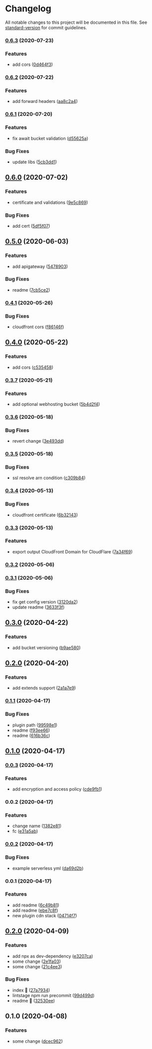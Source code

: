 # Changelog

All notable changes to this project will be documented in this file. See [standard-version](https://github.com/conventional-changelog/standard-version) for commit guidelines.

### [0.6.3](https://github.com/w4rlock/serverless-cdn-stack/compare/0.6.2...0.6.3) (2020-07-23)


### Features

* add cors ([0d464f3](https://github.com/w4rlock/serverless-cdn-stack/commit/0d464f348238a750b0c3b81e2a869fae6c6ca8d2))

### [0.6.2](https://github.com/w4rlock/serverless-cdn-stack/compare/0.6.1...0.6.2) (2020-07-22)


### Features

* add forward headers ([aa8c2a4](https://github.com/w4rlock/serverless-cdn-stack/commit/aa8c2a4a59be534f414faf43d287e488e129a35d))

### [0.6.1](https://github.com/w4rlock/serverless-cdn-stack/compare/0.6.0...0.6.1) (2020-07-20)


### Features

* fix await bucket validation ([d55625a](https://github.com/w4rlock/serverless-cdn-stack/commit/d55625a7d042ec7d3ccdfaa9952be220777ca472))


### Bug Fixes

* update libs ([5cb3dd1](https://github.com/w4rlock/serverless-cdn-stack/commit/5cb3dd14628b35d3d6b69915f12f02932407a006))

## [0.6.0](https://github.com/w4rlock/serverless-cdn-stack/compare/0.5.0...0.6.0) (2020-07-02)


### Features

* certificate and validations ([9e5c869](https://github.com/w4rlock/serverless-cdn-stack/commit/9e5c869c88a67954d633109c3712370872228cfc))


### Bug Fixes

* add cert ([5df5f07](https://github.com/w4rlock/serverless-cdn-stack/commit/5df5f07fa5e67131341b56316d0a4dd85e280fe4))

## [0.5.0](https://github.com/w4rlock/serverless-cdn-stack/compare/0.4.1...0.5.0) (2020-06-03)


### Features

* add apigateway ([5478903](https://github.com/w4rlock/serverless-cdn-stack/commit/5478903f717ff51287ac39ab780b4e87e8056f3b))


### Bug Fixes

* readme ([7cb5ce2](https://github.com/w4rlock/serverless-cdn-stack/commit/7cb5ce26b9cc45ec75376b1452b40acdc625074f))

### [0.4.1](https://github.com/w4rlock/serverless-cdn-stack/compare/0.4.0...0.4.1) (2020-05-26)


### Bug Fixes

* cloudfront cors ([f86146f](https://github.com/w4rlock/serverless-cdn-stack/commit/f86146fe70ea571972506f16aff37ccd554e9865))

## [0.4.0](https://github.com/w4rlock/serverless-cdn-stack/compare/0.3.7...0.4.0) (2020-05-22)


### Features

* add cors ([c535458](https://github.com/w4rlock/serverless-cdn-stack/commit/c535458bb15d9c63d1f2336df1848c28598a32f8))

### [0.3.7](https://github.com/w4rlock/serverless-cdn-stack/compare/0.3.6...0.3.7) (2020-05-21)


### Features

* add optional webhosting bucket ([5b4d2f4](https://github.com/w4rlock/serverless-cdn-stack/commit/5b4d2f4a89b27c381c92dd488402bf26dcc8e636))

### [0.3.6](https://github.com/w4rlock/serverless-cdn-stack/compare/0.3.5...0.3.6) (2020-05-18)


### Bug Fixes

* revert change ([3e493dd](https://github.com/w4rlock/serverless-cdn-stack/commit/3e493dd4cafa5777077caaf9144a97efdeab16bf))

### [0.3.5](https://github.com/w4rlock/serverless-cdn-stack/compare/0.3.4...0.3.5) (2020-05-18)


### Bug Fixes

* ssl resolve arn condition ([c309b84](https://github.com/w4rlock/serverless-cdn-stack/commit/c309b84607689351616f099c7354a89541d8f65f))

### [0.3.4](https://github.com/w4rlock/serverless-cdn-stack/compare/0.3.3...0.3.4) (2020-05-13)


### Bug Fixes

* cloudfront certificate ([6b32143](https://github.com/w4rlock/serverless-cdn-stack/commit/6b321434c4c602985e2b8da998c80dcdd9b9197d))

### [0.3.3](https://github.com/w4rlock/serverless-cdn-stack/compare/0.3.2...0.3.3) (2020-05-13)


### Features

* export output CloudFront Domain for CloudFlare ([7a34f69](https://github.com/w4rlock/serverless-cdn-stack/commit/7a34f693dd499deb54481f528b80a5d3ca0f86d0))

### [0.3.2](https://github.com/w4rlock/serverless-cdn-stack/compare/0.3.1...0.3.2) (2020-05-06)

### [0.3.1](https://github.com/w4rlock/serverless-cdn-stack/compare/0.3.0...0.3.1) (2020-05-06)


### Bug Fixes

* fix get config version ([3120da2](https://github.com/w4rlock/serverless-cdn-stack/commit/3120da2bfb4e01530308469721f8912e77f8b0f6))
* update readme ([3633f3f](https://github.com/w4rlock/serverless-cdn-stack/commit/3633f3f96843fa7a968415dcca912934948f9a26))

## [0.3.0](https://github.com/w4rlock/serverless-cdn-stack/compare/0.2.0...0.3.0) (2020-04-22)


### Features

* add bucket versioning ([b9ae580](https://github.com/w4rlock/serverless-cdn-stack/commit/b9ae58042c3ff57c0980b4fbbecb9b08057bd103))

## [0.2.0](https://github.com/w4rlock/serverless-cdn-stack/compare/0.1.1...0.2.0) (2020-04-20)


### Features

* add extends support ([2a1a7e9](https://github.com/w4rlock/serverless-cdn-stack/commit/2a1a7e9d89de29dc50835af461772d5f75aa2a97))

### [0.1.1](https://github.com/w4rlock/serverless-cdn-stack/compare/0.1.0...0.1.1) (2020-04-17)


### Bug Fixes

* plugin path ([99598e1](https://github.com/w4rlock/serverless-cdn-stack/commit/99598e14ebaf528945f414f79b25efd67e20aacb))
* readme ([f93ee66](https://github.com/w4rlock/serverless-cdn-stack/commit/f93ee667e0ca83d481f4e2b4caccfaa725e56191))
* readme ([616b36c](https://github.com/w4rlock/serverless-cdn-stack/commit/616b36cdfd623edf74ea8cbbcd365f37cc7933a3))

## [0.1.0](https://github.com/w4rlock/serverless-cdn-stack/compare/0.0.3...0.1.0) (2020-04-17)

### [0.0.3](https://github.com/w4rlock/serverless-cdn-stack/compare/0.0.2...0.0.3) (2020-04-17)


### Features

* add encryption and access policy ([cde9fb1](https://github.com/w4rlock/serverless-cdn-stack/commit/cde9fb197ce48b7e0d99156f6cc036ab07d0be50))

### 0.0.2 (2020-04-17)


### Features

* change name ([1382e81](https://github.com/w4rlock/serverless-cdn-stack/commit/1382e81aa73591233ce593c61815240621e8ba1b))
* fc ([e31a5ab](https://github.com/w4rlock/serverless-cdn-stack/commit/e31a5ab900b75059f3effa8504b0a3a9f76ac2e9))

### [0.0.2](https://github.com/w4rlock/serverless-cdn-stack/compare/0.0.1...0.0.2) (2020-04-17)


### Bug Fixes

* example serverless yml ([da69d2b](https://github.com/w4rlock/serverless-cdn-stack/commit/da69d2b3f9303ee28698ce01f7227907d31df702))

### 0.0.1 (2020-04-17)


### Features

* add readme ([6c49b81](https://github.com/w4rlock/serverless-cdn-stack/commit/6c49b813049b74f0cdb877a0f96f2fbf7a176b24))
* add readme ([ebe7c8f](https://github.com/w4rlock/serverless-cdn-stack/commit/ebe7c8f20eb538f4a1dbcce5f3b5cf190eafdc3d))
* new plugin cdn stack ([04714f7](https://github.com/w4rlock/serverless-cdn-stack/commit/04714f745e3e145b39e1edac8fa4a247cfa83bd7))

## [0.2.0](https://github.com/w4rlock/template-base-serverless-plugin/compare/0.1.0...0.2.0) (2020-04-09)


### Features

* add npx as dev-dependency ([e3207ca](https://github.com/w4rlock/template-base-serverless-plugin/commit/e3207cabe0428fca2dd4da3477ec149fdeae14ca))
* some change ([2e1fa03](https://github.com/w4rlock/template-base-serverless-plugin/commit/2e1fa03d1ca171b6879bf85728def78a5c849a13))
* some change ([21c4ee3](https://github.com/w4rlock/template-base-serverless-plugin/commit/21c4ee3b6a5bd2c2ac994dc1cc078a56d31e8828))


### Bug Fixes

* index :beer: ([27a7934](https://github.com/w4rlock/template-base-serverless-plugin/commit/27a7934259987d300d217c5529bd27a79b8a28a7))
* lintstage npm run precommit ([99d499d](https://github.com/w4rlock/template-base-serverless-plugin/commit/99d499d0f12000178c7360fd1b97c560dd92ac3b))
* readme :beer: ([32530ee](https://github.com/w4rlock/template-base-serverless-plugin/commit/32530eee45fc6b603ca6fc9bca05309fe20375c8))

## 0.1.0 (2020-04-08)


### Features

* some change ([dcec962](https://github.com/w4rlock/template-base-serverless-plugin/commit/dcec962395cb8c285522ecf4964b8d3dbf947dc5))
